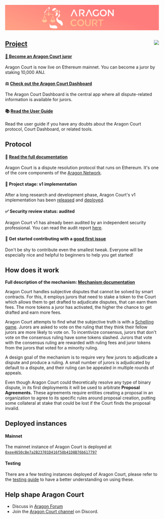 ![Aragon Court](./docs/aragon-court.png)

<img align="right" src="https://img.shields.io/travis/aragon/aragon-court/master.svg?style=for-the-badge">
  <a href="https://travis-ci.com/aragon/aragon-court/"/>
</img>

## Project

#### 👩‍️ [Become an Aragon Court juror](https://anj.aragon.org)
Aragon Court is now live on Ethereum mainnet. You can become a juror by staking 10,000 ANJ.

#### ⚖ [Check out the Aragon Court Dashboard](https://court.aragon.org)
The Aragon Court Dashboard is the central app where all dispute-related information is available for jurors.

#### 📚 [Read the User Guide](https://help.aragon.org/category/47-aragoncourt) 
Read the user guide if you have any doubts about the Aragon Court protocol, Court Dashboard, or related tools.

## Protocol

#### 📓 [Read the full documentation](/docs)
Aragon Court is a dispute resolution protocol that runs on Ethereum. It's one of the core components of the [Aragon Network](https://aragon.org/network/).

#### 🚧 Project stage: v1 implementation
After a long research and development phase, Aragon Court's v1 implementation has been [released](https://www.npmjs.com/package/@aragon/court) and [deployed](https://etherscan.io/address/0xee4650cBe7a2B23701D416f58b41D8B76b617797#code).

#### ✅ Security review status: audited
Aragon Court v1 has already been audited by an independent security professional. You can read the audit report [here](https://github.com/gakonst/publications/blob/master/aragon_court_audit.pdf). 

#### 👋 Get started contributing with a [good first issue](https://github.com/aragon/aragon-court/issues?q=is%3Aissue+is%3Aopen+label%3A%22good+first+issue%22)
Don't be shy to contribute even the smallest tweak. Everyone will be especially nice and helpful to beginners to help you get started!

## How does it work

**Full description of the mechanism: [Mechanism documentation](/docs/1-mechanism)**

Aragon Court handles subjective disputes that cannot be solved by smart contracts. For this, it employs jurors that need to stake a token to the Court which allows them to get drafted to adjudicate disputes, that can earn them fees. The more tokens a juror has activated, the higher the chance to get drafted and earn more fees.

Aragon Court attempts to find what the subjective truth is with a [Schelling game](https://en.wikipedia.org/wiki/Focal_point_(game_theory)). Jurors are asked to vote on the ruling that they think their fellow jurors are more likely to vote on. To incentivize consensus, jurors that don't vote on the consensus ruling have some tokens slashed. Jurors that vote with the consensus ruling are rewarded with ruling fees and juror tokens from the jurors that voted for a minority ruling.

A design goal of the mechanism is to require very few jurors to adjudicate a dispute and produce a ruling. A small number of jurors is adjudicated by default to a dispute, and their ruling can be appealed in multiple rounds of appeals.

Even though Aragon Court could theoretically resolve any type of binary dispute, in its first deployments it will be used to arbitrate **Proposal Agreements.** These agreements require entities creating a proposal in an organization to agree to its specific rules around proposal creation, putting some collateral at stake that could be lost if the Court finds the proposal invalid.

## Deployed instances

#### Mainnet

The mainnet instance of Aragon Court is deployed at [`0xee4650cBe7a2B23701D416f58b41D8B76b617797`](https://etherscan.io/address/0xee4650cBe7a2B23701D416f58b41D8B76b617797#code)

#### Testing

There are a few testing instances deployed of Aragon Court, please refer to the [testing guide](/docs/8-testing-guide) to have a better understanding on using these.

## Help shape Aragon Court
- Discuss in [Aragon Forum](https://forum.aragon.org/tags/dispute-resolution)
- Join the [Aragon Court channel](https://discord.gg/nxMejdG) on Discord.
